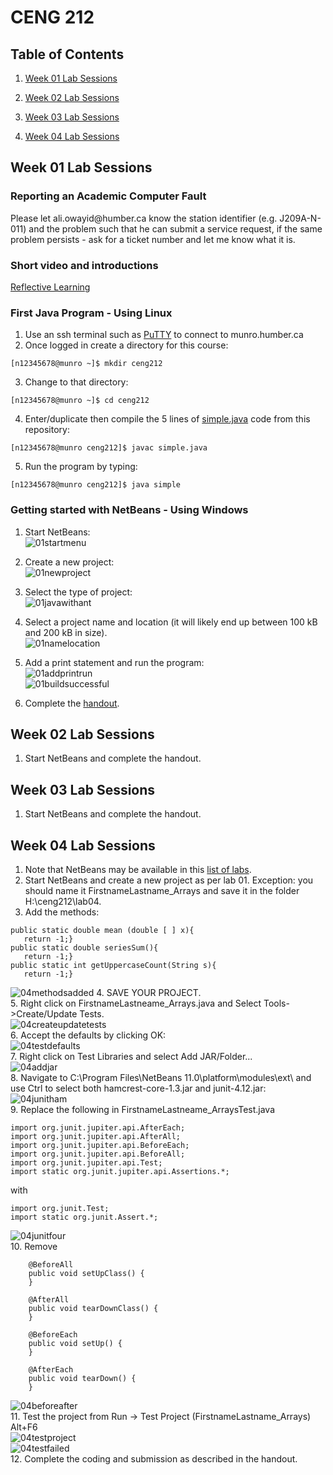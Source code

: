 CENG 212
========

Table of Contents
-----------------

1.  [Week 01 Lab Sessions](#week-01-lab-sessions)

2.  [Week 02 Lab Sessions](#week-02-lab-sessions)

3.  [Week 03 Lab Sessions](#week-03-lab-sessions)

4.  [Week 04 Lab Sessions](#week-04-lab-sessions)

Week 01 Lab Sessions
--------------------

### Reporting an Academic Computer Fault

Please let ali.owayid\@humber.ca know the station identifier (e.g. J209A-N-011)
and the problem such that he can submit a service request, if the same problem
persists - ask for a ticket number and let me know what it is.

### Short video and introductions

[Reflective Learning](https://www.youtube.com/watch?v=kM-DXWEns2Y&t=28s)

### First Java Program - Using Linux

1. Use an ssh terminal such as <a href="https://www.chiark.greenend.org.uk/~sgtatham/putty/latest.html">PuTTY</a> to connect to munro.humber.ca
2. Once logged in create a directory for this course:
```
[n12345678@munro ~]$ mkdir ceng212
```
3. Change to that directory:
```
[n12345678@munro ~]$ cd ceng212
```
4. Enter/duplicate then compile the 5 lines of [simple.java](https://github.com/six0four/ceng212/blob/master/simple.java) code from this repository:
```
[n12345678@munro ceng212]$ javac simple.java
```
5. Run the program by typing:
```
[n12345678@munro ceng212]$ java simple
```

### Getting started with NetBeans - Using Windows

1. Start NetBeans:  
![01startmenu](https://raw.githubusercontent.com/six0four/ceng212/master/images/01startmenu.jpg)  

2. Create a new project:  
![01newproject](https://raw.githubusercontent.com/six0four/ceng212/master/images/01newproject.jpg)  

3. Select the type of project:  
![01javawithant](https://raw.githubusercontent.com/six0four/ceng212/master/images/01javawithant.jpg)  

4. Select a project name and location (it will likely end up between 100 kB and 200 kB in size).  
![01namelocation](https://raw.githubusercontent.com/six0four/ceng212/master/images/01namelocation.jpg)  

5. Add a print statement and run the program:  
![01addprintrun](https://raw.githubusercontent.com/six0four/ceng212/master/images/01addprintrun.jpg)  
![01buildsuccessful](https://raw.githubusercontent.com/six0four/ceng212/master/images/01buildsuccessful.jpg)   

6. Complete the [handout](https://raw.githubusercontent.com/six0four/ceng212/master/labs/ceng212lab01.docx).

Week 02 Lab Sessions
--------------------

1. Start NetBeans and complete the handout.

Week 03 Lab Sessions
--------------------

1. Start NetBeans and complete the handout.

Week 04 Lab Sessions
--------------------

1. Note that NetBeans may be available in this [list of labs](https://github.com/six0four/ceng212/blob/master/netbeans.txt).
2. Start NetBeans and create a new project as per lab 01. Exception: you should name it FirstnameLastname_Arrays and save it in the folder H:\ceng212\lab04\.
3. Add the methods:
```
public static double mean (double [ ] x){
   return -1;}
public static double seriesSum(){
   return -1;}
public static int getUppercaseCount(String s){
   return -1;}
```  
![04methodsadded](https://raw.githubusercontent.com/six0four/ceng212/master/images/04methodsadded.jpg) 
4. SAVE YOUR PROJECT.   
5. Right click on FirstnameLastneame_Arrays.java and Select Tools->Create/Update Tests.  
![04createupdatetests](https://raw.githubusercontent.com/six0four/ceng212/master/images/04createupdatetests.jpg)  
6. Accept the defaults by clicking OK:  
![04testdefaults](https://raw.githubusercontent.com/six0four/ceng212/master/images/04testdefaults.jpg)  
7. Right click on Test Libraries and select Add JAR/Folder...  
![04addjar](https://raw.githubusercontent.com/six0four/ceng212/master/images/04addjar.jpg)  
8. Navigate to C:\Program Files\NetBeans 11.0\platform\modules\ext\ and use Ctrl to select both hamcrest-core-1.3.jar and junit-4.12.jar:  
![04junitham](https://raw.githubusercontent.com/six0four/ceng212/master/images/04junitham.jpg)  
9. Replace the following in FirstnameLastneame_ArraysTest.java
```
import org.junit.jupiter.api.AfterEach;
import org.junit.jupiter.api.AfterAll;
import org.junit.jupiter.api.BeforeEach;
import org.junit.jupiter.api.BeforeAll;
import org.junit.jupiter.api.Test;
import static org.junit.jupiter.api.Assertions.*;

```
with
```
import org.junit.Test;
import static org.junit.Assert.*;
```  
![04junitfour](https://raw.githubusercontent.com/six0four/ceng212/master/images/04junitfour.jpg)  
10. Remove
```
	@BeforeAll
    public void setUpClass() {
    }
    
    @AfterAll
    public void tearDownClass() {
    }
    
    @BeforeEach
    public void setUp() {
    }
    
    @AfterEach
    public void tearDown() {
    }
```  
![04beforeafter](https://raw.githubusercontent.com/six0four/ceng212/master/images/04beforeafter.jpg)  
11. Test the project from Run -> Test Project (FirstnameLastname_Arrays)  Alt+F6  
![04testproject](https://raw.githubusercontent.com/six0four/ceng212/master/images/04testproject.jpg)    
![04testfailed](https://raw.githubusercontent.com/six0four/ceng212/master/images/04testfailed.jpg)  
12. Complete the coding and submission as described in the handout.